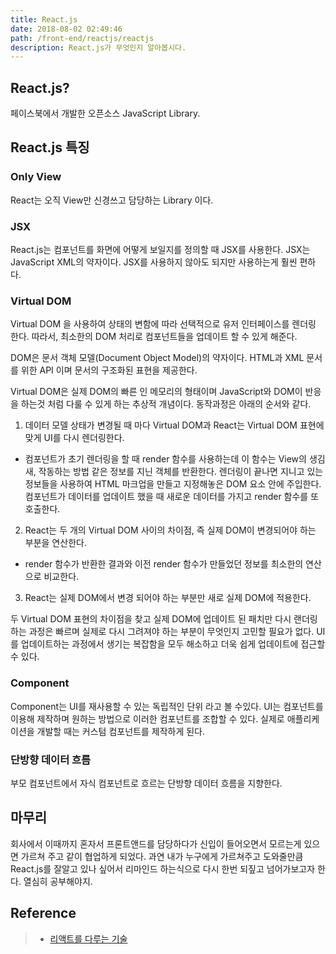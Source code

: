```yaml
---
title: React.js
date: 2018-08-02 02:49:46
path: /front-end/reactjs/reactjs
description: React.js가 무엇인지 알아봅시다.
---
```


## React.js?

페이스북에서 개발한 오픈소스 JavaScript Library.

## React.js 특징

### Only View

React는 오직 View만 신경쓰고 담당하는 Library 이다.

### JSX

React.js는 컴포넌트를 화면에 어떻게 보일지를 정의할 때 JSX를 사용한다. JSX는 JavaScript XML의 약자이다.
JSX를 사용하지 않아도 되지만 사용하는게 훨씬 편하다.

### Virtual DOM

Virtual DOM 을 사용하여 상태의 변함에 따라 선택적으로 유저 인터페이스를 렌더링 한다. 따라서, 최소한의 DOM 처리로 컴포넌트들을 업데이트 할 수 있게 해준다.

DOM은 문서 객체 모델(Document Object Model)의 약자이다. HTML과 XML 문서를 위한 API 이며 문서의 구조화된 표현을 제공한다.

Virtual DOM은 실제 DOM의 빠른 인 메모리의 형태이며 JavaScript와 DOM이 반응을 하는것 처럼 다룰 수 있게 하는 추상적 개념이다. 동작과정은 아래의 순서와 같다.

1. 데이터 모델 상태가 변경될 때 마다 Virtual DOM과 React는 Virtual DOM 표현에 맞게 UI를 다시 렌더링한다.

- 컴포넌트가 초기 렌더링을 할 때 render 함수를 사용하는데 이 함수는 View의 생김새, 작동하는 방법 같은 정보를 지닌 객체를 반환한다.
  렌더링이 끝나면 지니고 있는 정보들을 사용하여 HTML 마크업을 만들고 지정해놓은 DOM 요소 안에 주입한다.
  컴포넌트가 데이터를 업데이트 했을 때 새로운 데이터를 가지고 render 함수를 또 호출한다.

2. React는 두 개의 Virtual DOM 사이의 차이점, 즉 실제 DOM이 변경되어야 하는 부분을 연산한다.

- render 함수가 반환한 결과와 이전 render 함수가 만들었던 정보를 최소한의 연산으로 비교한다.

3. React는 실제 DOM에서 변경 되어야 하는 부분만 새로 실제 DOM에 적용한다.

두 Virtual DOM 표현의 차이점을 찾고 실제 DOM에 업데이트 된 패치만 다시 랜더링하는 과정은 빠르며 실제로 다시 그려져야 하는 부분이 무엇인지 고민할 필요가 없다. UI를 업데이트하는 과정에서 생기는 복잡함을 모두 해소하고 더욱 쉽게 업데이트에 접근할 수 있다.

### Component

Component는 UI를 재사용할 수 있는 독립적인 단위 라고 볼 수있다.
UI는 컴포넌트를 이용해 제작하며 원하는 방법으로 이러한 컴포넌트를 조합할 수 있다. 실제로 애플리케이션을 개발할 때는 커스텀 컴포넌트를 제작하게 된다.

### 단방향 데이터 흐름

부모 컴포넌트에서 자식 컴포넌트로 흐르는 단방향 데이터 흐름을 지향한다.

## 마무리

회사에서 이때까지 혼자서 프론트앤드를 담당하다가 신입이 들어오면서 모르는게 있으면 가르쳐 주고 같이 협업하게 되었다. 과연 내가 누구에게 가르쳐주고 도와줄만큼 React.js를 잘알고 있나 싶어서 리마인드 하는식으로 다시 한번 되짚고 넘어가보고자 한다.
열심히 공부해야지.

## Reference

> - [리액트를 다루는 기술](http://www.kyobobook.co.kr/product/detailViewKor.laf?ejkGb=KOR&mallGb=KOR&barcode=9791160505238&orderClick=LAG&Kc=)
